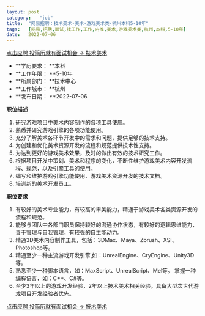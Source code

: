 ```yaml
---
layout:	post
category:	"job"
title:	"网易招聘：技术美术-美术-游戏美术类-杭州本科5-10年"
tags:	[网易,招聘,面试,找工作,工作,内推,美术,游戏美术类,杭州,本科,5-10年]
date:	2022-07-06
---
```


[点击应聘 投简历就有面试机会 -> 技术美术](http://mobile.bole.netease.com/bole/boleDetail?id=37880&employeeId=346f03c3cda5f04c&key=all)



- **学历要求： **本科
- **工作年限： **5-10年
- **所属部门： **技术中心
- **工作城市： **杭州
- **发布日期： **2022-07-06



**职位描述**
1. 研究游戏项目中美术内容制作的各项工具使用。
2. 熟悉并研究游戏引擎的各项功能使用。
3. 充分了解美术各环节开发中的需求和问题，提供足够的技术支持。
4. 为创建和优化美术资源开发的流程和规范提供技术性支持。
5. 为达到更好的游戏美术效果，及时的做出有效的技术研究工作。
6. 根据项目开发中策划、美术和程序的变化，不断性维护游戏美术内容开发流程、规范，以及引擎工具的使用。
7. 编写和维护游戏引擎功能使用、游戏美术资源开发的技术文档。
8. 培训新的美术开发员工。




**职位要求**
1. 有较好的美术专业能力，有较高的审美能力，精通于游戏美术各类资源开发的流程和规范。
2. 能够与团队中各部门职员保持较好的沟通协作状态，有较好的逻辑思维能力，善于管理与自我管理，有较强的自主能动力。
3. 精通3D美术内容制作工具，包括：3DMax、Maya、Zbrush、XSI、Photoshop等。
4. 精通至少一种主流游戏开发引擎,如：UnrealEngine、CryEngine、Unity3D等。
5. 熟悉至少一种脚本语言，如：MaxScript、UnrealScript、Mel等。
掌握一种编程语言，如：C++、C#等。
6. 至少3年以上的游戏开发经验，2年以上技术美术相关经验。具备大型次世代游戏项目开发经验者优先。



[点击应聘 投简历就有面试机会 -> 技术美术](http://mobile.bole.netease.com/bole/boleDetail?id=37880&employeeId=346f03c3cda5f04c&key=all)